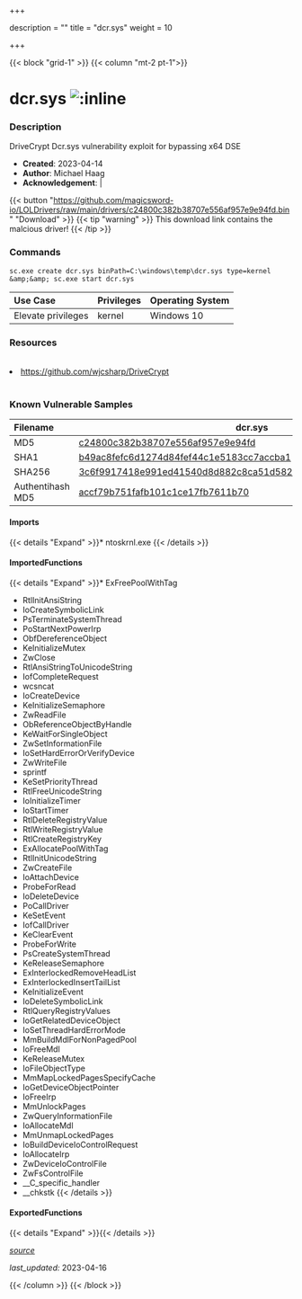 +++

description = ""
title = "dcr.sys"
weight = 10

+++


{{< block "grid-1" >}}
{{< column "mt-2 pt-1">}}


# dcr.sys ![:inline](/images/twitter_verified.png) 


### Description

DriveCrypt Dcr.sys vulnerability exploit for bypassing x64 DSE

- **Created**: 2023-04-14
- **Author**: Michael Haag
- **Acknowledgement**:  | [](https://twitter.com/)

{{< button "https://github.com/magicsword-io/LOLDrivers/raw/main/drivers/c24800c382b38707e556af957e9e94fd.bin" "Download" >}}
{{< tip "warning" >}}
This download link contains the malcious driver!
{{< /tip >}}

### Commands

```
sc.exe create dcr.sys binPath=C:\windows\temp\dcr.sys type=kernel &amp;&amp; sc.exe start dcr.sys
```

| Use Case | Privileges | Operating System | 
|:---- | ---- | ---- |
| Elevate privileges | kernel | Windows 10 |

### Resources
<br>
<li><a href="https://github.com/wjcsharp/DriveCrypt">https://github.com/wjcsharp/DriveCrypt</a></li>
<br>

### Known Vulnerable Samples

| Filename | dcr.sys |
|:---- | ---- | 
| MD5 | <a href="https://www.virustotal.com/gui/file/c24800c382b38707e556af957e9e94fd">c24800c382b38707e556af957e9e94fd</a> |
| SHA1 | <a href="https://www.virustotal.com/gui/file/b49ac8fefc6d1274d84fef44c1e5183cc7accba1">b49ac8fefc6d1274d84fef44c1e5183cc7accba1</a> |
| SHA256 | <a href="https://www.virustotal.com/gui/file/3c6f9917418e991ed41540d8d882c8ca51d582a82fd01bff6cdf26591454faf5">3c6f9917418e991ed41540d8d882c8ca51d582a82fd01bff6cdf26591454faf5</a> |
| Authentihash MD5 | <a href="https://www.virustotal.com/gui/search/authentihash%253Aaccf79b751fafb101c1ce17fb7611b70">accf79b751fafb101c1ce17fb7611b70</a> || Authentihash SHA1 | <a href="https://www.virustotal.com/gui/search/authentihash%253A8f2f1684a7305f32015d54c402790a47c6c7a0c9">8f2f1684a7305f32015d54c402790a47c6c7a0c9</a> || Authentihash SHA256 | <a href="https://www.virustotal.com/gui/search/authentihash%253A2b60228db4f3092063e115537b5731ef3487ecf55c036e812605c5149071332c">2b60228db4f3092063e115537b5731ef3487ecf55c036e812605c5149071332c</a> |
#### Imports
{{< details "Expand" >}}* ntoskrnl.exe
{{< /details >}}
#### ImportedFunctions
{{< details "Expand" >}}* ExFreePoolWithTag
* RtlInitAnsiString
* IoCreateSymbolicLink
* PsTerminateSystemThread
* PoStartNextPowerIrp
* ObfDereferenceObject
* KeInitializeMutex
* ZwClose
* RtlAnsiStringToUnicodeString
* IofCompleteRequest
* wcsncat
* IoCreateDevice
* KeInitializeSemaphore
* ZwReadFile
* ObReferenceObjectByHandle
* KeWaitForSingleObject
* ZwSetInformationFile
* IoSetHardErrorOrVerifyDevice
* ZwWriteFile
* sprintf
* KeSetPriorityThread
* RtlFreeUnicodeString
* IoInitializeTimer
* IoStartTimer
* RtlDeleteRegistryValue
* RtlWriteRegistryValue
* RtlCreateRegistryKey
* ExAllocatePoolWithTag
* RtlInitUnicodeString
* ZwCreateFile
* IoAttachDevice
* ProbeForRead
* IoDeleteDevice
* PoCallDriver
* KeSetEvent
* IofCallDriver
* KeClearEvent
* ProbeForWrite
* PsCreateSystemThread
* KeReleaseSemaphore
* ExInterlockedRemoveHeadList
* ExInterlockedInsertTailList
* KeInitializeEvent
* IoDeleteSymbolicLink
* RtlQueryRegistryValues
* IoGetRelatedDeviceObject
* IoSetThreadHardErrorMode
* MmBuildMdlForNonPagedPool
* IoFreeMdl
* KeReleaseMutex
* IoFileObjectType
* MmMapLockedPagesSpecifyCache
* IoGetDeviceObjectPointer
* IoFreeIrp
* MmUnlockPages
* ZwQueryInformationFile
* IoAllocateMdl
* MmUnmapLockedPages
* IoBuildDeviceIoControlRequest
* IoAllocateIrp
* ZwDeviceIoControlFile
* ZwFsControlFile
* __C_specific_handler
* __chkstk
{{< /details >}}
#### ExportedFunctions
{{< details "Expand" >}}{{< /details >}}



[*source*](https://github.com/magicsword-io/LOLDrivers/tree/main/yaml/dcr.yaml)

*last_updated:* 2023-04-16








{{< /column >}}
{{< /block >}}
